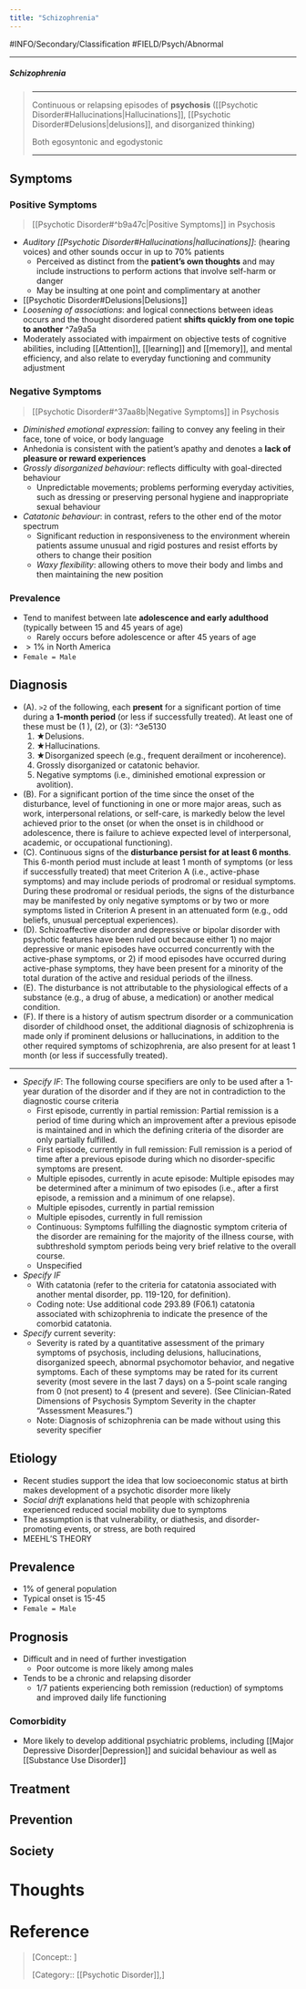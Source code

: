 ```yaml
---
title: "Schizophrenia"
---
```



#INFO/Secondary/Classification #FIELD/Psych/Abnormal

---


##### Schizophrenia
> ------------------------------------------------------------
> Continuous or relapsing episodes of **psychosis** ([[Psychotic Disorder#Hallucinations|Hallucinations]], [[Psychotic Disorder#Delusions|delusions]], and disorganized thinking)
> 
> Both egosyntonic and egodystonic
>
> ------------------------------------------------------------

## Symptoms

### Positive Symptoms

> [[Psychotic Disorder#^b9a47c|Positive Symptoms]] in Psychosis

- *Auditory [[Psychotic Disorder#Hallucinations|hallucinations]]*: (hearing voices) and other sounds occur in up to $70\%$ patients
    - Perceived as distinct from the **patient’s own thoughts** and may include instructions to perform actions that involve self-harm or danger
    - May be insulting at one point and complimentary at another
- [[Psychotic Disorder#Delusions|Delusions]]
- *Loosening of associations*:  and logical connections between ideas occurs and the thought disordered patient **shifts quickly from one topic to another** ^7a9a5a
- Moderately associated with impairment on objective tests of cognitive abilities, including [[Attention]], [[learning]] and [[memory]], and mental efficiency, and also relate to everyday functioning and community adjustment

### Negative Symptoms

> [[Psychotic Disorder#^37aa8b|Negative Symptoms]] in Psychosis

- *Diminished emotional expression*: failing to convey any feeling in their face, tone of voice, or body language
- Anhedonia is consistent with the patient’s apathy and denotes a **lack of pleasure or reward experiences**
- *Grossly disorganized behaviour*:  reflects difficulty with goal-directed behaviour
    - Unpredictable movements; problems performing everyday activities, such as dressing or preserving personal hygiene and inappropriate sexual behaviour
- *Catatonic behaviour*: in contrast, refers to the other end of the motor spectrum
    - Significant reduction in responsiveness to the environment wherein patients assume unusual and rigid postures and resist efforts by others to change their position
    - *Waxy flexibility*: allowing others to move their body and limbs and then maintaining the new position

### Prevalence

- Tend to manifest between late **adolescence and early adulthood** (typically between 15 and 45 years of age)
    - Rarely occurs before adolescence or after 45 years of age
- $>1\%$ in North America
- `Female = Male`

## Diagnosis

- (A). `>2` of the following, each **present** for a significant portion of time during a **1-month period** (or less if successfully treated). At least one of these must be (1 ), (2), or (3): ^3e5130
    1. ★Delusions.
    2. ★Hallucinations.
    3. ★Disorganized speech (e.g., frequent derailment or incoherence).
    4. Grossly disorganized or catatonic behavior.
    5. Negative symptoms (i.e., diminished emotional expression or avolition).
- (B). For a significant portion of the time since the onset of the disturbance, level of functioning in one or more major areas, such as work, interpersonal relations, or self-care, is markedly below the level achieved prior to the onset (or when the onset is in childhood or adolescence, there is failure to achieve expected level of interpersonal, academic, or occupational functioning).
- (C). Continuous signs of the **disturbance persist for at least 6 months**. This 6-month period must include at least 1 month of symptoms (or less if successfully treated) that meet Criterion A (i.e., active-phase symptoms) and may include periods of prodromal or residual symptoms. During these prodromal or residual periods, the signs of the disturbance may be manifested by only negative symptoms or by two or more symptoms listed in Criterion A present in an attenuated form (e.g., odd beliefs, unusual perceptual experiences).
- (D). Schizoaffective disorder and depressive or bipolar disorder with psychotic features have been ruled out because either 1) no major depressive or manic episodes have occurred concurrently with the active-phase symptoms, or 2) if mood episodes have occurred during active-phase symptoms, they have been present for a minority of the total duration of the active and residual periods of the illness.
- (E). The disturbance is not attributable to the physiological effects of a substance (e.g., a drug of abuse, a medication) or another medical condition.
- (F). If there is a history of autism spectrum disorder or a communication disorder of childhood onset, the additional diagnosis of schizophrenia is made only if prominent delusions or hallucinations, in addition to the other required symptoms of schizophrenia, are also present for at least 1 month (or less if successfully treated).

---

- *Specify IF*: The following course specifiers are only to be used after a 1-year duration of the disorder and if they are not in contradiction to the diagnostic course criteria
    - First episode, currently in partial remission: Partial remission is a period of time during which an improvement after a previous episode is maintained and in which the defining criteria of the disorder are only partially fulfilled.
    - First episode, currently in full remission: Full remission is a period of time after a previous episode during which no disorder-specific symptoms are present.
    - Multiple episodes, currently in acute episode: Multiple episodes may be determined after a minimum of two episodes (i.e., after a first episode, a remission and a minimum of one relapse).
    - Multiple episodes, currently in partial remission
    - Multiple episodes, currently in full remission
    - Continuous: Symptoms fulfilling the diagnostic symptom criteria of the disorder are remaining for the majority of the illness course, with subthreshold symptom periods being very brief relative to the overall course.
    - Unspecified
- *Specify IF*
    - With catatonia (refer to the criteria for catatonia associated with another mental disorder, pp. 119-120, for definition).
    - Coding note: Use additional code 293.89 (F06.1) catatonia associated with schizophrenia to indicate the presence of the comorbid catatonia.
- *Specify* current severity:
    - Severity is rated by a quantitative assessment of the primary symptoms of psychosis, including delusions, hallucinations, disorganized speech, abnormal psychomotor behavior, and negative symptoms. Each of these symptoms may be rated for its current severity (most severe in the last 7 days) on a 5-point scale ranging from 0 (not present) to 4 (present and severe). (See Clinician-Rated Dimensions of Psychosis Symptom Severity in the chapter “Assessment Measures.”)
    - Note: Diagnosis of schizophrenia can be made without using this severity specifier


## Etiology

- Recent studies support the idea that low socioeconomic status at birth makes development of a psychotic disorder more likely
- *Social drift* explanations held that people with schizophrenia experienced reduced social mobility due to symptoms
- The assumption is that vulnerability, or diathesis, and disorder-promoting events, or stress, are both required
- MEEHL’S THEORY

## Prevalence

- $1\%$ of general population
- Typical onset is 15-45
- `Female = Male`

## Prognosis

- Difficult and in need of further investigation
    - Poor outcome is more likely among males
- Tends to be a chronic and relapsing disorder
    - $1/7$ patients experiencing both remission (reduction) of symptoms and improved daily life functioning

### Comorbidity

- More likely to develop additional psychiatric problems, including [[Major Depressive Disorder|Depression]] and suicidal behaviour as well as [[Substance Use Disorder]]

## Treatment

## Prevention

## Society

# Thoughts

# Reference


> [Concept:: ]
>
> [Category:: [[Psychotic Disorder]],]
